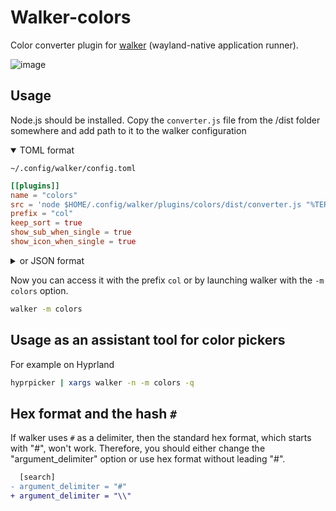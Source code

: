 # Walker-colors

Color converter plugin for [walker](https://github.com/abenz1267/walker) (wayland-native application runner).

![image](https://github.com/user-attachments/assets/345ef7a0-ca23-4530-a765-10256b3c2602)

## Usage

Node.js should be installed.
Copy the `converter.js` file from the /dist folder somewhere and add path to it to the walker configuration

<details open>
  <summary>TOML format</summary>

`~/.config/walker/config.toml`

```toml
[[plugins]]
name = "colors"
src = 'node $HOME/.config/walker/plugins/colors/dist/converter.js "%TERM%"'
prefix = "col"
keep_sort = true
show_sub_when_single = true
show_icon_when_single = true
```

</details>

<details>
  <summary>or JSON format</summary>

`~/.config/walker/config.json`

```json
   "plugins": [
        {
            "name": "colors",
            "src": "node $HOME/.config/walker/plugins/walker-colors/dist/converter.js \"%TERM%\"",
            "prefix": "col",
            "keep_sort": true,
            "show_sub_when_single": true,
            "show_icon_when_single": true
       },
```

</details>

Now you can access it with the prefix `col` or by launching walker with the `-m colors` option.

```bash
walker -m colors
```

## Usage as an assistant tool for color pickers

For example on Hyprland

```bash
hyprpicker | xargs walker -n -m colors -q
```

## Hex format and the hash `#`

If walker uses `#` as a delimiter, then the standard hex format, which starts with "#", won't work. Therefore, you should either change the "argument_delimiter" option or use hex format without leading "#".

```diff
  [search]
- argument_delimiter = "#"
+ argument_delimiter = "\\"
```
